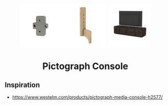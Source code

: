<!-- 2025-03-03 -->

<p align="center">
  <img src="../../plans/picto-console/jigs/blum-hinge-pad/wireframe.png" width="26.666666666666668%"/>
  <img src="../../plans/picto-console/jigs/shelf-pin/wireframe.png" width="26.666666666666668%"/>
  <img src="../../plans/picto-console/wireframe.png" width="26.666666666666668%"/>
</p>
<h1 align="center">
  Pictograph Console
  <br>
  <sup><sub><sup><sup></sub>
</h1>

## Inspiration

- https://www.westelm.com/products/pictograph-media-console-h2577/
